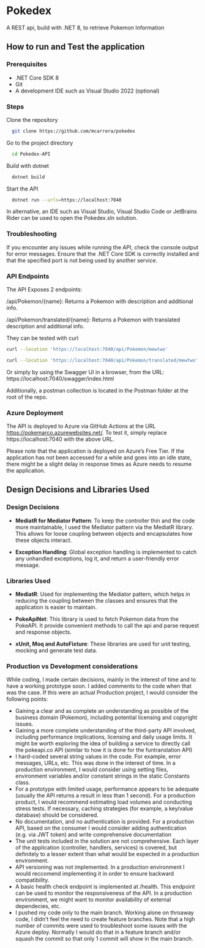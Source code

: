 # Pokedex
A REST api, build with .NET 8, to retrieve Pokemon Information

## How to run and Test the application

### Prerequisites
- .NET Core SDK 8
- Git
- A development IDE such as Visual Studio 2022 (optional)

### Steps

Clone the repository

```bash
  git clone https://github.com/mcarrera/pokedex
```

Go to the project directory
```bash
  cd Pokedex-API
```

Build with dotnet
```bash
  dotnet build
```

Start the API

```bash
  dotnet run --urls=https://localhost:7040
```

In alternative, an IDE such as Visual Studio, Visual Studio Code or JetBrains Rider can be used to open the Pokedex.sln solution.

### Troubleshooting
If you encounter any issues while running the API, check the console output for error messages. Ensure that the .NET Core SDK is correctly installed and that the specified port is not being used by another service.

### API Endpoints
The API Exposes 2 endpoints:

/api/Pokemon/{name}: Returns a Pokemon with description and additional info.

/api/Pokemon/translated/{name}: Returns a Pokemon with translated description and additional info.

They can be tested with curl

```bash
curl --location 'https://localhost:7040/api/Pokemon/mewtwo'

curl --location 'https://localhost:7040/api/Pokemon/translated/mewtwo'

```
Or simply by using the Swagger UI in a browser, from the URL: https://localhost:7040/swagger/index.html

Additionally, a postman collection is located in the Postman folder at the root of the repo.


### Azure Deployment
The API is deployed to Azure via GitHub Actions at the URL https://pokemarco.azurewebsites.net/. To test it, simply replace https://localhost:7040 with the above URL.

Please note that the application is deployed on Azure’s Free Tier. If the application has not been accessed for a while and goes into an idle state, there might be a slight delay in response times as Azure needs to resume the application.

## Design Decisions and Libraries Used

### Design Decisions

- **MediatR for Mediator Pattern**: To keep the controller thin and the code more maintainable, I used the Mediator pattern via the MediatR library. This allows for loose coupling between objects and encapsulates how these objects interact.

- **Exception Handling**: Global exception handling is implemented to catch any unhandled exceptions, log it, and return a user-friendly error message.

### Libraries Used

- **MediatR**: Used for implementing the Mediator pattern, which helps in reducing the coupling between the classes and ensures that the application is easier to maintain.

- **PokeApiNet**: This library is used to fetch Pokemon data from the PokeAPI. It provide convenient methods to call the api and parse request and response objects.

- **xUnit, Moq and AutoFixture**: These libraries are used for unit testing, mocking and generate test data.

### Production vs Development considerations
While coding, I made certain decisions, mainly in the interest of time and to have a working prototype soon. I added comments to the code when that was the case. 
If this were an actual Production project, I would consider the following points:
* Gaining a clear and as complete an understanding as possible of the business domain (Pokemon), including potential licensing and copyright issues.
* Gaining a more complete understanding of the third-party API involved, including performance implications, licensing and daily usage limits. It might be worth exploring the idea of building a service to directly call the pokeapi.co API (similar to how it is done for the funtranslation API)
* I hard-coded several string values in the code. For example, error messages, URLs, etc. This was done in the interest of time. In a production environment, I would consider using setting files, environment variables and/or constant strings in the static Constants class.
* For a prototype with limited usage, performance appears to be adequate (usually the API returns a result in less than 1 second). For a production product, I would recommend estimating load volumes and conducting stress tests. If necessary, caching strategies (for example, a key/value database) should be considered.
* No documentation, and no authentication is provided. For a production API, based on the consumer I would consider adding authentication (e.g. via JWT token) and write comprehensive documentation
* The unit tests included in the solution are not comprehensive. Each layer of the application (controller, handlers, services) is covered, but definitely to a lesser extent than what would be expected in a production environment.
* API versioning was not implemented. In a production environment I would reccomend implementing it in order to ensure backward compatibility.
* A basic health check endpoint is implemented at /health. This endpoint can be used to monitor the responsiveness of the API. In a production environment, we might want to monitor availability of external dependecies, etc.
* I pushed my code only to the main branch. Working alone on throaway code, I didn't feel the need to create feature branches. Note that a high number of commits were used to troubleshoot some issues with the Azure deploy. Normally I would do that in a feature branch and/or squash the commit so that only 1 commit will show in the main branch.
